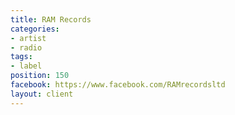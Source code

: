 ```yaml
---
title: RAM Records
categories:
- artist
- radio
tags:
- label
position: 150
facebook: https://www.facebook.com/RAMrecordsltd
layout: client
---
```


